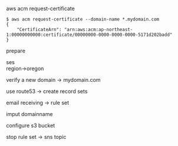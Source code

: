 

aws acm request-certificate

```
$ aws acm request-certificate --domain-name *.mydomain.com
{
    "CertificateArn": "arn:aws:acm:ap-northeast-1:00000000000:certificate/00000000-0000-0000-0000-5171d202badd"
}
```




prepare

ses  
region->oregon


verify a new domain -> mydomain.com

use route53 -> create record sets

email receiving -> rule set 

imput domainname

configure s3 bucket

stop rule set -> sns topic
